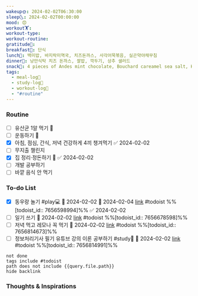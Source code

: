 ```yaml
---
wakeup🌞: 2024-02-02T06:30:00
sleep🌜: 2024-02-02T00:00:00
mood: 😍
workout🏋️: 
workout-type: 
workout-routine: 
gratitude🙏: 
breakfast🍳: 단식
lunch🍚: 백미밥, 바지락미역국, 치즈돈까스, 사각어묵볶음, 실곤약야채무침
dinner🥗: 낭만식탁 치즈 돈까스, 쌀밥, 깍두기, 상추 샐러드
snack🍬: 4 pieces of Andes mint chocolate, Bouchard careamel sea salt, Hershey's nuggets,
tags:
  - meal-log📝
  - study-log📓
  - workout-log💪
  - "#routine"
---
```

### Routine 
- [ ] 유산균 1알 먹기 🔼 
- [ ] 운동하기 🔼
- [x] 아침, 점심, 간식, 저녁 건강하게 4끼 챙겨먹기 ✅ 2024-02-02
- [ ] 무지출 챌린지 
- [x] 집 정리·정돈하기 🔼 ✅ 2024-02-02
- [ ] 개발 공부하기
- [ ] 바깥 음식 안 먹기 

### To-do List 
- [x] 동우랑 놀기 #play💻  🛫 2024-02-02 📅 2024-02-04 [link](https://todoist.com/showTask?id=7656598994) #todoist  %%[todoist_id:: 7656598994]%% ✅ 2024-02-02
- [ ] 일기 쓰기 📅 2024-02-02 [link](https://todoist.com/showTask?id=7656678598) #todoist  %%[todoist_id:: 7656678598]%%
- [ ] 저녁 먹고 레모나 꼭 먹기 📅 2024-02-02 [link](https://todoist.com/showTask?id=7656814673) #todoist  %%[todoist_id:: 7656814673]%%
- [ ] 정보처리기사 필기 유튜브 강의 이론 공부하기 #study📓  📅 2024-02-02 [link](https://todoist.com/showTask?id=7656814991) #todoist  %%[todoist_id:: 7656814991]%%
```tasks
not done
tags include #todoist 
path does not include {{query.file.path}}
hide backlink
```

### Thoughts & Inspirations
